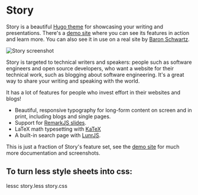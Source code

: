 # Story

Story is a beautiful [Hugo theme](https://gohugo.io) for showcasing your writing
and presentations. There's a [demo site](https://story.xaprb.com/) where you can see its
features in action and learn more. You can also see it in use on a real site by [Baron Schwartz](https://www.xaprb.com/).

![Story screenshot](https://raw.githubusercontent.com/xaprb/story/master/images/screenshot.png)

Story is targeted to technical writers and
speakers: people such as software engineers and open source developers, who want a
website for their technical work, such as blogging about software
engineering. It's a great way to share your writing and speaking with the world.

It has a lot of features for people who invest effort in their websites and blogs!

- Beautiful, responsive typography for long-form content on screen and in print, including blogs and single pages.
- Support for [RemarkJS slides](https://remarkjs.com/).
- LaTeX math typesetting with [KaTeX](https://github.com/Khan/KaTeX)
- A built-in search page with [LunrJS](https://github.com/olivernn/lunr.js).

This is just a fraction of Story's feature set, see the [demo site](https://story.xaprb.com/) for much more
documentation and screenshots.

## To turn less style sheets into css:

lessc story.less story.css
